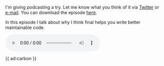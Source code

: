 I'm giving podcasting a try. Let me know what you think of it via [Twitter](*https://twitter.com/brendt_gd) or [e-mail](mailto:brendt@stitcher.io).
You can download the episode [here](*https://drive.google.com/open?id=1gSsaR7WyNVtI2TB6E3-15NS-ML-xEROw).

In this episode I talk about why I think final helps you write better maintainable code. 

<audio
    controls
    src="http://docs.google.com/uc?export=open&amp;id=1W01DKtZWL3WHn1CgUhSLZDO-GKYEwXLj">
</audio>

{{ ad:carbon }}

